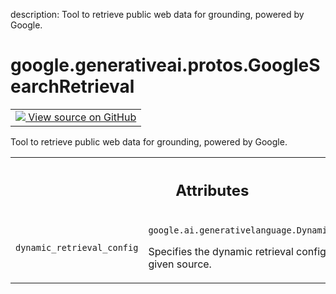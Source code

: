 description: Tool to retrieve public web data for grounding, powered by Google.

<div itemscope itemtype="http://developers.google.com/ReferenceObject">
<meta itemprop="name" content="google.generativeai.protos.GoogleSearchRetrieval" />
<meta itemprop="path" content="Stable" />
</div>

# google.generativeai.protos.GoogleSearchRetrieval

<!-- Insert buttons and diff -->

<table class="tfo-notebook-buttons tfo-api nocontent">
<td>
  <a target="_blank" href="https://github.com/googleapis/google-cloud-python/tree/main/packages/google-ai-generativelanguage/google/ai/generativelanguage_v1beta/types/content.py#L393-L407">
    <img src="https://www.tensorflow.org/images/GitHub-Mark-32px.png" />
    View source on GitHub
  </a>
</td>
</table>



Tool to retrieve public web data for grounding, powered by Google.

<!-- Placeholder for "Used in" -->




<!-- Tabular view -->
 <table class="responsive fixed orange">
<colgroup><col width="214px"><col></colgroup>
<tr><th colspan="2"><h2 class="add-link">Attributes</h2></th></tr>

<tr>
<td>

`dynamic_retrieval_config`<a id="dynamic_retrieval_config"></a>

</td>
<td>

`google.ai.generativelanguage.DynamicRetrievalConfig`

Specifies the dynamic retrieval configuration
for the given source.

</td>
</tr>
</table>



